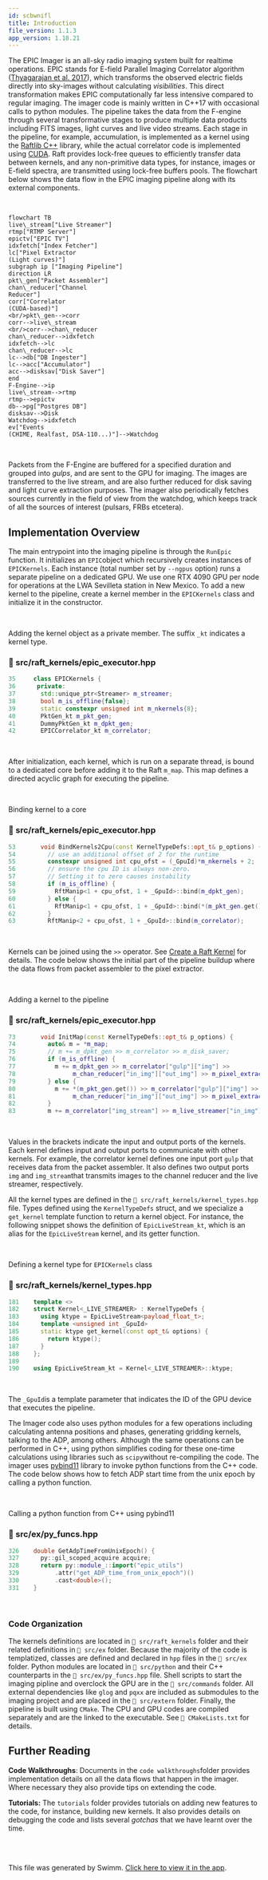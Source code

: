 ```yaml
---
id: scbwnifl
title: Introduction
file_version: 1.1.3
app_version: 1.18.21
---
```


The EPIC Imager is an all-sky radio imaging system built for realtime operations. EPIC stands for E-field Parallel Imaging Correlator algorithm ([Thyagarajan et al. 2017]([https://academic.oup.com/mnras/article/467/1/715/2917985](https://academic.oup.com/mnras/article/467/1/715/2917985))), which transforms the observed electric fields directly into sky-images without calculating _visibilities_. This direct transformation makes EPIC computationally far less intensive compared to regular imaging. The imager code is mainly written in C++17 with occasional calls to python modules. The pipeline takes the data from the F-engine through several transformative stages to produce multiple data products including FITS images, light curves and live video streams. Each stage in the pipeline, for example, accumulation, is implemented as a kernel using the [Raftlib C++](https://github.com/RaftLib/RaftLib) library, while the actual correlator code is implemented using [CUDA](https://developer.nvidia.com/cuda-toolkit). Raft provides lock-free queues to efficiently transfer data between kernels, and any non-primitive data types, for instance, images or E-field spectra, are transmitted using lock-free buffers pools. The flowchart below shows the data flow in the EPIC imaging pipeline along with its external components.

<br/>

<!--MERMAID {width:100}-->
```mermaid
flowchart TB
live\_stream["Live Streamer"]
rtmp["RTMP Server"]
epictv["EPIC TV"]
idxfetch["Index Fetcher"]
lc["Pixel Extractor
(Light curves)"]
subgraph ip ["Imaging Pipeline"]
direction LR
pkt\_gen["Packet Assembler"]
chan\_reducer["Channel
Reducer"]
corr["Correlator
(CUDA-based)"]
<br/>pkt\_gen-->corr
corr-->live\_stream
<br/>corr-->chan\_reducer
chan\_reducer-->idxfetch
idxfetch-->lc
chan\_reducer-->lc
lc-->db["DB Ingester"]
lc-->acc["Accumulator"]
acc-->disksav["Disk Saver"]
end
F-Engine-->ip
live\_stream-->rtmp
rtmp-->epictv
db-->pg["Postgres DB"]
disksav-->Disk
Watchdog-->idxfetch
ev["Events
(CHIME, Realfast, DSA-110...)"]-->Watchdog

```
<!--MCONTENT {content: "flowchart TB<br/>\nlive\\_stream\\[\"Live Streamer\"\\]<br/>\nrtmp\\[\"RTMP Server\"\\]<br/>\nepictv\\[\"EPIC TV\"\\]<br/>\nidxfetch\\[\"Index Fetcher\"\\]<br/>\nlc\\[\"Pixel Extractor<br/>\n(Light curves)\"\\]<br/>\nsubgraph ip \\[\"Imaging Pipeline\"\\]<br/>\ndirection LR<br/>\npkt\\_gen\\[\"Packet Assembler\"\\]<br/>\nchan\\_reducer\\[\"Channel<br/>\nReducer\"\\]<br/>\ncorr\\[\"Correlator<br/>\n(CUDA-based)\"\\]<br/>\n<br/>pkt\\_gen\\-\\-\\>corr<br/>\ncorr\\-\\-\\>live\\_stream<br/>\n<br/>corr\\-\\-\\>chan\\_reducer<br/>\nchan\\_reducer\\-\\-\\>idxfetch<br/>\nidxfetch\\-\\-\\>lc<br/>\nchan\\_reducer\\-\\-\\>lc<br/>\nlc\\-\\-\\>db\\[\"DB Ingester\"\\]<br/>\nlc\\-\\-\\>acc\\[\"Accumulator\"\\]<br/>\nacc\\-\\-\\>disksav\\[\"Disk Saver\"\\]<br/>\nend<br/>\nF-Engine\\-\\-\\>ip<br/>\nlive\\_stream\\-\\-\\>rtmp<br/>\nrtmp\\-\\-\\>epictv<br/>\ndb\\-\\-\\>pg\\[\"Postgres DB\"\\]<br/>\ndisksav\\-\\-\\>Disk<br/>\nWatchdog\\-\\-\\>idxfetch<br/>\nev\\[\"Events<br/>\n(CHIME, Realfast, DSA-110...)\"\\]\\-\\-\\>Watchdog<br/>\n<br/>"} --->

<br/>

Packets from the F-Engine are buffered for a specified duration and grouped into _gulps_, and are sent to the GPU for imaging. The images are transferred to the live stream, and are also further reduced for disk saving and light curve extraction purposes. The imager also periodically fetches sources currently in the field of view from the watchdog, which keeps track of all the sources of interest (pulsars, FRBs etcetera).

## Implementation Overview

The main entrypoint into the imaging pipeline is through the `RunEpic`<swm-token data-swm-token=":src/raft_kernels/epic_executor.hpp:144:2:2:`void RunEpic(int argc, char** argv) {`"/> function. It initializes an `EPIC`<swm-token data-swm-token=":src/raft_kernels/epic_executor.hpp:125:2:2:`class EPIC : public EPICKernels&lt;_nthGPU - 1&gt; {`"/>object which recursively creates instances of `EPICKernels`<swm-token data-swm-token=":src/raft_kernels/epic_executor.hpp:35:2:2:`class EPICKernels {`"/>. Each instance (total number set by `--ngpus` option) runs a separate pipeline on a dedicated GPU. We use one RTX 4090 GPU per node for operations at the LWA Sevilleta station in New Mexico. To add a new kernel to the pipeline, create a kernel member in the `EPICKernels`<swm-token data-swm-token=":src/raft_kernels/epic_executor.hpp:35:2:2:`class EPICKernels {`"/> class and initialize it in the constructor.

<br/>

Adding the kernel object as a private member. The suffix `_kt` indicates a kernel type.
<!-- NOTE-swimm-snippet: the lines below link your snippet to Swimm -->
### 📄 src/raft_kernels/epic_executor.hpp
```c++
35     class EPICKernels {
36      private:
37       std::unique_ptr<Streamer> m_streamer;
38       bool m_is_offline{false};
39       static constexpr unsigned int m_nkernels{8};
40       PktGen_kt m_pkt_gen;
41       DummyPktGen_kt m_dpkt_gen;
42       EPICCorrelator_kt m_correlator;
```

<br/>

After initialization, each kernel, which is run on a separate thread, is bound to a dedicated core before adding it to the Raft `m_map`<swm-token data-swm-token=":src/raft_kernels/epic_executor.hpp:52:6:6:`  raft::map* m_map;`"/>. This map defines a directed acyclic graph for executing the pipeline.

<br/>

Binding kernel to a core
<!-- NOTE-swimm-snippet: the lines below link your snippet to Swimm -->
### 📄 src/raft_kernels/epic_executor.hpp
```c++
53       void BindKernels2Cpu(const KernelTypeDefs::opt_t& p_options) {
54         // use an additional offset of 2 for the runtime
55         constexpr unsigned int cpu_ofst = (_GpuId)*m_nkernels + 2;
56         // ensure the cpu ID is always non-zero.
57         // Setting it to zero causes instability
58         if (m_is_offline) {
59           RftManip<1 + cpu_ofst, 1 + _GpuId>::bind(m_dpkt_gen);
60         } else {
61           RftManip<1 + cpu_ofst, 1 + _GpuId>::bind(*(m_pkt_gen.get()));
62         }
63         RftManip<2 + cpu_ofst, 1 + _GpuId>::bind(m_correlator);
```

<br/>

Kernels can be joined using the `>>` operator. See [Create a Raft Kernel](create-a-raft-kernel.hr4rzvt1.sw.md) for details. The code below shows the initial part of the pipeline buildup where the data flows from packet assembler to the pixel extractor.

<br/>

Adding a kernel to the pipeline
<!-- NOTE-swimm-snippet: the lines below link your snippet to Swimm -->
### 📄 src/raft_kernels/epic_executor.hpp
```c++
73       void InitMap(const KernelTypeDefs::opt_t& p_options) {
74         auto& m = *m_map;
75         // m += m_dpkt_gen >> m_correlator >> m_disk_saver;
76         if (m_is_offline) {
77           m += m_dpkt_gen >> m_correlator["gulp"]["img"] >>
78                m_chan_reducer["in_img"]["out_img"] >> m_pixel_extractor["in_img"];
79         } else {
80           m += *(m_pkt_gen.get()) >> m_correlator["gulp"]["img"] >>
81                m_chan_reducer["in_img"]["out_img"] >> m_pixel_extractor["in_img"];
82         }
83         m += m_correlator["img_stream"] >> m_live_streamer["in_img"];
```

<br/>

Values in the brackets indicate the input and output ports of the kernels. Each kernel defines input and output ports to communicate with other kernels. For example, the correlator kernel defines one input port `gulp` that receives data from the packet assembler. It also defines two output ports `img` and `img_stream`that transmits images to the channel reducer and the live streamer, respectively.

All the kernel types are defined in the `📄 src/raft_kernels/kernel_types.hpp` file. Types defined using the `KernelTypeDefs`<swm-token data-swm-token=":src/raft_kernels/kernel_types.hpp:63:2:2:`struct KernelTypeDefs {`"/> struct, and we specialize a `get_kernel`<swm-token data-swm-token=":src/raft_kernels/kernel_types.hpp:82:3:3:`  ktype get_kernel();`"/> template function to return a kernel object. For instance, the following snippet shows the definition of `EpicLiveStream_kt`<swm-token data-swm-token=":src/raft_kernels/kernel_types.hpp:190:2:2:`using EpicLiveStream_kt = Kernel&lt;_LIVE_STREAMER&gt;::ktype;`"/>, which is an alias for the `EpicLiveStream`<swm-token data-swm-token=":src/raft_kernels/epic_live_streamer.hpp:40:2:2:`class EpicLiveStream : public raft::kernel {`"/> kernel, and its getter function.

<br/>

Defining a kernel type for `EPICKernels`<swm-token data-swm-token=":src/raft_kernels/epic_executor.hpp:35:2:2:`class EPICKernels {`"/> class
<!-- NOTE-swimm-snippet: the lines below link your snippet to Swimm -->
### 📄 src/raft_kernels/kernel_types.hpp
```c++
181    template <>
182    struct Kernel<_LIVE_STREAMER> : KernelTypeDefs {
183      using ktype = EpicLiveStream<payload_float_t>;
184      template <unsigned int _GpuId>
185      static ktype get_kernel(const opt_t& options) {
186        return ktype();
187      }
188    };
189    
190    using EpicLiveStream_kt = Kernel<_LIVE_STREAMER>::ktype;
```

<br/>

The `_GpuId`is a template parameter that indicates the ID of the GPU device that executes the pipeline.

The Imager code also uses python modules for a few operations including calculating antenna positions and phases, generating gridding kernels, talking to the ADP, among others. Although the same operations can be performed in C++, using python simplifies coding for these one-time calculations using libraries such as `scipy`without re-compiling the code. The imager uses [pybind11](https://github.com/pybind/pybind11) library to invoke python functions from the C++ code. The code below shows how to fetch ADP start time from the unix epoch by calling a python function.

<br/>

Calling a python function from C++ using pybind11
<!-- NOTE-swimm-snippet: the lines below link your snippet to Swimm -->
### 📄 src/ex/py_funcs.hpp
```c++
326    double GetAdpTimeFromUnixEpoch() {
327      py::gil_scoped_acquire acquire;
328      return py::module_::import("epic_utils")
329          .attr("get_ADP_time_from_unix_epoch")()
330          .cast<double>();
331    }
```

<br/>

### Code Organization

The kernels definitions are located in `📄 src/raft_kernels` folder and their related definitions in `📄 src/ex` folder. Because the majority of the code is templatized, classes are defined and declared in `hpp` files in the `📄 src/ex` folder. Python modules are located in `📄 src/python` and their C++ counterparts in the `📄 src/ex/py_funcs.hpp` file. Shell scripts to start the imaging pipline and overclock the GPU are in the `📄 src/commands` folder. All external dependencies like `glog` and `pqxx` are included as submodules to the imaging project and are placed in the `📄 src/extern` folder. Finally, the pipeline is built using `CMake`. The CPU and GPU codes are compiled separately and are the linked to the executable. See `📄 CMakeLists.txt` for details.

## Further Reading

**Code Walkthroughs**: Documents in the `code walkthroughs`folder provides implementation details on all the data flows that happen in the imager. Where necessary they also provide tips on extending the code.

**Tutorials:** The `tutorials` folder provides tutorials on adding new features to the code, for instance, building new kernels. It also provides details on debugging the code and lists several _gotchas_ that we have learnt over the time.

<br/>

<br/>

This file was generated by Swimm. [Click here to view it in the app](https://app.swimm.io/repos/Z2l0aHViJTNBJTNBTFdBX0VQSUMlM0ElM0FlcGljLWFzdHJvbm9teQ==/docs/scbwnifl).
